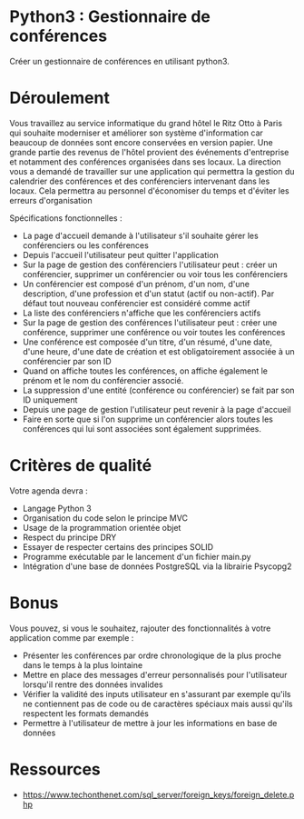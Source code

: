 # Python3 : Gestionnaire de conférences

Créer un gestionnaire de conférences en utilisant python3.

# Déroulement 

Vous travaillez au service informatique du grand hôtel le Ritz Otto à Paris qui souhaite moderniser 
et améliorer son système d'information car beaucoup de données sont encore conservées en version 
papier. Une grande partie des revenus de l'hôtel provient des événements d'entreprise et notamment 
des conférences organisées dans ses locaux.
La direction vous a demandé de travailler sur une application qui permettra la gestion du calendrier 
des conférences et des conférenciers intervenant dans les locaux. Cela permettra au personnel 
d'économiser du temps et d'éviter les erreurs d'organisation
  
Spécifications fonctionnelles :

- La page d'accueil demande à l'utilisateur s'il souhaite gérer les conférenciers ou les conférences
- Depuis l'accueil l'utilisateur peut quitter l'application
- Sur la page de gestion des conférenciers l'utilisateur peut : créer un conférencier, supprimer un 
  conférencier ou voir tous les conférenciers
- Un conférencier est composé d'un prénom, d'un nom, d'une description, d'une profession et d'un 
  statut (actif ou non-actif). Par défaut tout nouveau conférencier est considéré comme actif
- La liste des conférenciers n'affiche que les conférenciers actifs
- Sur la page de gestion des conférences l'utilisateur peut : créer une conférence, supprimer une 
  conférence ou voir toutes les conférences
- Une conférence est composée d'un titre, d'un résumé, d'une date, d'une heure, d'une date de 
  création et est obligatoirement associée à un conférencier par son ID
- Quand on affiche toutes les conférences, on affiche également le prénom et le nom du conférencier
  associé.
- La suppression d'une entité (conférence ou conférencier) se fait par son ID uniquement
- Depuis une page de gestion l'utilisateur peut revenir à la page d'accueil
- Faire en sorte que si l'on supprime un conférencier alors toutes les conférences qui lui sont 
  associées sont également supprimées.

# Critères de qualité

Votre agenda devra :
- Langage Python 3
- Organisation du code selon le principe MVC
- Usage de la programmation orientée objet
- Respect du principe DRY
- Essayer de respecter certains des principes SOLID
- Programme exécutable par le lancement d'un fichier main.py
- Intégration d'une base de données PostgreSQL via la librairie Psycopg2

# Bonus

Vous pouvez, si vous le souhaitez, rajouter des fonctionnalités à votre application comme par 
exemple :
- Présenter les conférences par ordre chronologique de la plus proche dans le temps à la plus 
  lointaine
- Mettre en place des messages d'erreur personnalisés pour l'utilisateur lorsqu'il rentre des données 
  invalides
- Vérifier la validité des inputs utilisateur en s'assurant par exemple qu'ils ne contiennent pas de 
  code ou de caractères spéciaux mais aussi qu'ils respectent les formats demandés
- Permettre à l'utilisateur de mettre à jour les informations en base de données

# Ressources 

- https://www.techonthenet.com/sql_server/foreign_keys/foreign_delete.php
